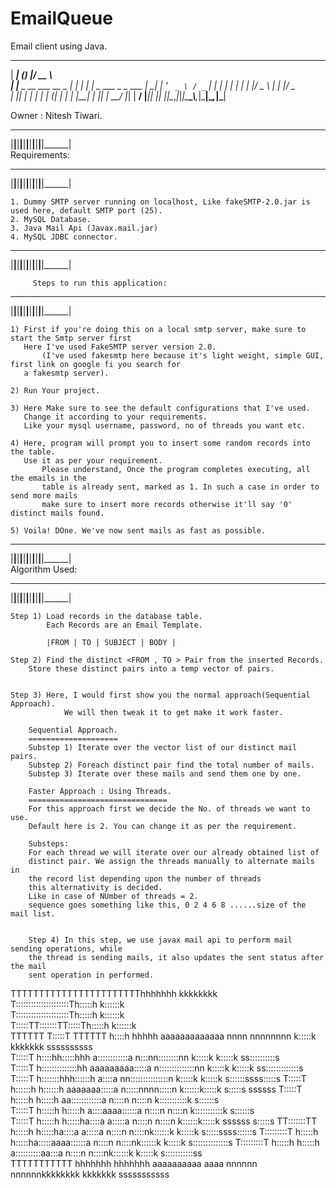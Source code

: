 # EmailQueue
Email client using Java.

  ______                 _ _  ____                        
 |  ____|               (_) |/ __ \                       
 | |__   _ __ ___   __ _ _| | |  | |_   _  ___ _   _  ___ 
 |  __| | '_ ` _ \ / _` | | | |  | | | | |/ _ \ | | |/ _ \
 | |____| | | | | | (_| | | | |__| | |_| |  __/ |_| |  __/
 |______|_| |_| |_|\__,_|_|_|\___\_\\__,_|\___|\__,_|\___|
                                                          

 Owner : Nitesh Tiwari.

  ______ ______ ______ ______ ______ ______ ______ ______ ______ ______ ______ 
 |______|______|______|______|______|______|______|______|______|______|______|                                                                                                                                                           
 		Requirements:
 ______ ______ ______ ______ ______ ______ ______ ______ ______ ______ ______ 
 |______|______|______|______|______|______|______|______|______|______|______|                                                                                                                                                             
 
	1. Dummy SMTP server running on localhost, Like fakeSMTP-2.0.jar is used here, default SMTP port (25).
	2. MySQL Database.
 	3. Java Mail Api (Javax.mail.jar)
    4. MySQL JDBC connector.
  

  ______ ______ ______ ______ ______ ______ ______ ______ ______ ______ ______ 
 |______|______|______|______|______|______|______|______|______|______|______|                                                                              
                                                                               
		 Steps to run this application:
  ______ ______ ______ ______ ______ ______ ______ ______ ______ ______ ______ 
 |______|______|______|______|______|______|______|______|______|______|______|
                                                                               
                                                                               
	1) First if you're doing this on a local smtp server, make sure to start the Smtp server first
   	   Here I've used FakeSMTP server version 2.0. 
           (I've used fakesmtp here because it's light weight, simple GUI, first link on google fi you search for 
	   a fakesmtp server).

	2) Run Your project.

	3) Here Make sure to see the default configurations that I've used.
   	   Change it according to your requirements.
   	   Like your mysql username, password, no of threads you want etc.

	4) Here, program will prompt you to insert some random records into the table.
   	   Use it as per your requirement.
           Please understand, Once the program completes executing, all the emails in the 
           table is already sent, marked as 1. In such a case in order to send more mails
           make sure to insert more records otherwise it'll say '0' distinct mails found.

	5) Voila! DOne. We've now sent mails as fast as possible.


  ______ ______ ______ ______ ______ ______ ______ ______ ______ ______ ______ 
 |______|______|______|______|______|______|______|______|______|______|______|                                                                                                                                                          
		Algorithm Used:
  ______ ______ ______ ______ ______ ______ ______ ______ ______ ______ ______ 
 |______|______|______|______|______|______|______|______|______|______|______|
                                                                               
                                                                               
	Step 1) Load records in the database table.
	       	Each Records are an Email Template.
	
        	|FROM | TO | SUBJECT | BODY |

	Step 2) Find the distinct <FROM , TO > Pair from the inserted Records.
		Store these distinct pairs into a temp vector of pairs.


	Step 3) Here, I would first show you the normal approach(Sequential Approach).
       	        We will then tweak it to get make it work faster.
	
		Sequential Approach.
		====================			
		Substep 1) Iterate over the vector list of our distinct mail pairs.
		Substep 2) Foreach distinct pair find the total number of mails.
		Substep 3) Iterate over these mails and send them one by one.

		Faster Approach : Using Threads.
		===============================
		For this approach first we decide the No. of threads we want to use.
		Default here is 2. You can change it as per the requirement.
	
		Substeps:
		For each thread we will iterate over our already obtained list of 
		distinct pair. We assign the threads manually to alternate mails in
		the record list depending upon the number of threads
		this alternativity is decided.
		Like in case of NUmber of threads = 2.
		sequence goes something like this, 0 2 4 6 8 ......size of the mail list.

	 			
		Step 4) In this step, we use javax mail api to perform mail sending operations, while
		the thread is sending mails, it also updates the sent status after the mail
		sent operation in performed.






TTTTTTTTTTTTTTTTTTTTTTThhhhhhh                                                 kkkkkkkk                            
T:::::::::::::::::::::Th:::::h                                                 k::::::k                            
T:::::::::::::::::::::Th:::::h                                                 k::::::k                            
T:::::TT:::::::TT:::::Th:::::h                                                 k::::::k                            
TTTTTT  T:::::T  TTTTTT h::::h hhhhh         aaaaaaaaaaaaa   nnnn  nnnnnnnn     k:::::k    kkkkkkk    ssssssssss   
        T:::::T         h::::hh:::::hhh      a::::::::::::a  n:::nn::::::::nn   k:::::k   k:::::k   ss::::::::::s  
        T:::::T         h::::::::::::::hh    aaaaaaaaa:::::a n::::::::::::::nn  k:::::k  k:::::k  ss:::::::::::::s 
        T:::::T         h:::::::hhh::::::h            a::::a nn:::::::::::::::n k:::::k k:::::k   s::::::ssss:::::s
        T:::::T         h::::::h   h::::::h    aaaaaaa:::::a   n:::::nnnn:::::n k::::::k:::::k     s:::::s  ssssss 
        T:::::T         h:::::h     h:::::h  aa::::::::::::a   n::::n    n::::n k:::::::::::k        s::::::s      
        T:::::T         h:::::h     h:::::h a::::aaaa::::::a   n::::n    n::::n k:::::::::::k           s::::::s   
        T:::::T         h:::::h     h:::::ha::::a    a:::::a   n::::n    n::::n k::::::k:::::k    ssssss   s:::::s 
      TT:::::::TT       h:::::h     h:::::ha::::a    a:::::a   n::::n    n::::nk::::::k k:::::k   s:::::ssss::::::s
      T:::::::::T       h:::::h     h:::::ha:::::aaaa::::::a   n::::n    n::::nk::::::k  k:::::k  s::::::::::::::s 
      T:::::::::T       h:::::h     h:::::h a::::::::::aa:::a  n::::n    n::::nk::::::k   k:::::k  s:::::::::::ss  
      TTTTTTTTTTT       hhhhhhh     hhhhhhh  aaaaaaaaaa  aaaa  nnnnnn    nnnnnnkkkkkkkk    kkkkkkk  sssssssssss    
                                                                                                                   
                                                                                                                   
                                                                                                                   
                                                                                                                   
                                                                                